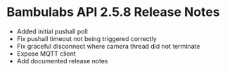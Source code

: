 Bambulabs API 2.5.8 Release Notes
=================================

* Added initial pushall poll
* Fix pushall timeout not being triggered correctly
* Fix graceful disconnect where camera thread did not terminate
* Expose MQTT client
* Add documented release notes

